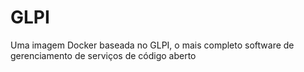 # GLPI
 Uma imagem Docker baseada no GLPI, o mais completo software de gerenciamento de serviços de código aberto
